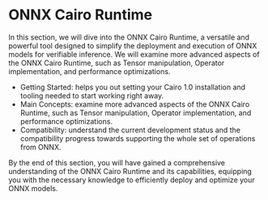 # ONNX Cairo Runtime

In this section, we will dive into the ONNX Cairo Runtime, a versatile and powerful tool designed to simplify the deployment and execution of ONNX models for verifiable inference. We will examine more advanced aspects of the ONNX Cairo Runtime, such as Tensor manipulation, Operator implementation, and performance optimizations. 

- Getting Started: helps you out setting your Cairo 1.0 installation and tooling needed to start working right away.
- Main Concepts: examine more advanced aspects of the ONNX Cairo Runtime, such as Tensor manipulation, Operator implementation, and performance optimizations. 
- Compatibility: understand the current development status and the compatibility progress towards supporting the whole set of operations from ONNX.

By the end of this section, you will have gained a comprehensive understanding of the ONNX Cairo Runtime and its capabilities, equipping you with the necessary knowledge to efficiently deploy and optimize your ONNX models.